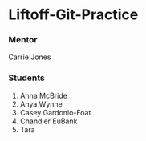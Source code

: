 # Liftoff-Git-Practice

### Mentor
Carrie Jones

### Students
1. Anna McBride
2. Anya Wynne
3. Casey Gardonio-Foat
4. Chandler EuBank
5. Tara
